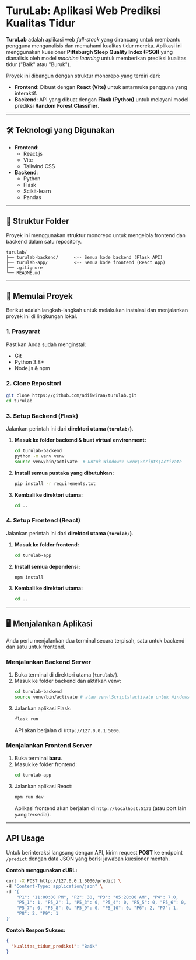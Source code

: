 # TuruLab: Aplikasi Web Prediksi Kualitas Tidur

**TuruLab** adalah aplikasi web *full-stack* yang dirancang untuk membantu pengguna menganalisis dan memahami kualitas tidur mereka. Aplikasi ini menggunakan kuesioner **Pittsburgh Sleep Quality Index (PSQI)** yang dianalisis oleh model *machine learning* untuk memberikan prediksi kualitas tidur ("Baik" atau "Buruk").

Proyek ini dibangun dengan struktur monorepo yang terdiri dari:

  * **Frontend**: Dibuat dengan **React (Vite)** untuk antarmuka pengguna yang interaktif.
  * **Backend**: API yang dibuat dengan **Flask (Python)** untuk melayani model prediksi **Random Forest Classifier**.

-----

## 🛠️ Teknologi yang Digunakan

  * **Frontend**:
      * React.js
      * Vite
      * Tailwind CSS
  * **Backend**:
      * Python
      * Flask
      * Scikit-learn
      * Pandas

-----

## 📁 Struktur Folder

Proyek ini menggunakan struktur monorepo untuk mengelola frontend dan backend dalam satu repository.

```
turulab/
├── turulab-backend/      <-- Semua kode backend (Flask API)
├── turulab-app/          <-- Semua kode frontend (React App)
├── .gitignore
└── README.md
```

-----

## 🚀 Memulai Proyek

Berikut adalah langkah-langkah untuk melakukan instalasi dan menjalankan proyek ini di lingkungan lokal.

### 1\. Prasyarat

Pastikan Anda sudah menginstal:

  * Git
  * Python 3.8+
  * Node.js & npm

### 2\. Clone Repositori

```bash
git clone https://github.com/adiiwiraa/turulab.git
cd turulab
```

### 3\. Setup Backend (Flask)

Jalankan perintah ini dari **direktori utama (`turulab/`)**.

1.  **Masuk ke folder backend & buat virtual environment:**

    ```bash
    cd turulab-backend
    python -m venv venv
    source venv/bin/activate  # Untuk Windows: venv\Scripts\activate
    ```

2.  **Install semua pustaka yang dibutuhkan:**

    ```bash
    pip install -r requirements.txt
    ```

3.  **Kembali ke direktori utama:**

    ```bash
    cd ..
    ```

### 4\. Setup Frontend (React)

Jalankan perintah ini dari **direktori utama (`turulab/`)**.

1.  **Masuk ke folder frontend:**

    ```bash
    cd turulab-app
    ```

2.  **Install semua dependensi:**

    ```bash
    npm install
    ```

3.  **Kembali ke direktori utama:**

    ```bash
    cd ..
    ```

-----

## 🖥️ Menjalankan Aplikasi

Anda perlu menjalankan dua terminal secara terpisah, satu untuk backend dan satu untuk frontend.

### Menjalankan Backend Server

1.  Buka terminal di direktori utama (`turulab/`).
2.  Masuk ke folder backend dan aktifkan venv:
    ```bash
    cd turulab-backend
    source venv/bin/activate # atau venv\Scripts\activate untuk Windows
    ```
3.  Jalankan aplikasi Flask:
    ```bash
    flask run
    ```
    API akan berjalan di `http://127.0.0.1:5000`.

### Menjalankan Frontend Server

1.  Buka terminal **baru**.
2.  Masuk ke folder frontend:
    ```bash
    cd turulab-app
    ```
3.  Jalankan aplikasi React:
    ```bash
    npm run dev
    ```
    Aplikasi frontend akan berjalan di `http://localhost:5173` (atau port lain yang tersedia).

-----

## API Usage

Untuk berinteraksi langsung dengan API, kirim request **POST** ke endpoint `/predict` dengan data JSON yang berisi jawaban kuesioner mentah.

**Contoh menggunakan cURL:**

```bash
curl -X POST http://127.0.0.1:5000/predict \
-H "Content-Type: application/json" \
-d '{
    "P1": "11:00:00 PM", "P2": 30, "P3": "05:20:00 AM", "P4": 7.0,
    "P5_1": 1, "P5_2": 1, "P5_3": 0, "P5_4": 0, "P5_5": 0, "P5_6": 0,
    "P5_7": 0, "P5_8": 0, "P5_9": 0, "P5_10": 0, "P6": 2, "P7": 1,
    "P8": 2, "P9": 1
}'
```

**Contoh Respon Sukses:**

```json
{
  "kualitas_tidur_prediksi": "Baik"
}
```
